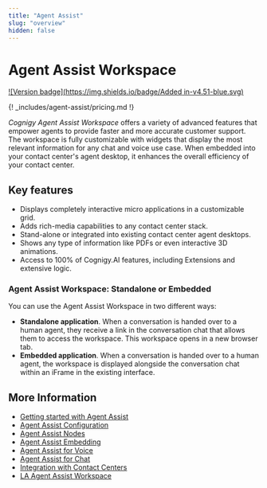 ```yaml
---
title: "Agent Assist"
slug: "overview"
hidden: false
---
```


# Agent Assist Workspace

[![Version badge](https://img.shields.io/badge/Added in-v4.51-blue.svg)](../release-notes/4.51.md)

{! _includes/agent-assist/pricing.md !}

_Cognigy Agent Assist Workspace_ offers a variety of advanced features that empower agents to provide faster and more accurate customer support. The workspace is fully customizable with widgets that display the most relevant information for any chat and voice use case. When embedded into your contact center's agent desktop, it enhances the overall efficiency of your contact center.

## Key features

- Displays completely interactive micro applications in a customizable grid.
- Adds rich-media capabilities to any contact center stack.
- Stand-alone or integrated into existing contact center agent desktops.
- Shows any type of information like PDFs or even interactive 3D animations.
- Access to 100% of Cognigy.AI features, including Extensions and extensive logic.

### Agent Assist Workspace: Standalone or Embedded

You can use the Agent Assist Workspace in two different ways:

- **Standalone application**. When a conversation is handed over to a human agent, they receive a link in the conversation chat that allows them to access the workspace. This workspace opens in a new browser tab.
- **Embedded application**. When a conversation is handed over to a human agent, the workspace is displayed alongside the conversation chat within an iFrame in the existing interface.

## More Information

- [Getting started with Agent Assist](getting-started.md)
- [Agent Assist Configuration](configuration.md)
- [Agent Assist Nodes](../ai/flow-nodes/agent-assist/overview.md)
- [Agent Assist Embedding](embedding.md)
- [Agent Assist for Voice](../agent-assist/voice-agent-assist/voice-overview.md)
- [Agent Assist for Chat](chat-agent-assist.md)
- [Integration with Contact Centers](contact-center-integration.md)
- [LA Agent Assist Workspace](../ai/handover-providers/la-agent-assist-workspace-setup.md)

